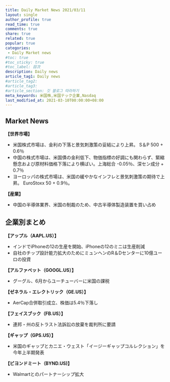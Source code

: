 ```yaml
---
title: Daily Market News 2021/03/11
layout: single
author_profile: true
read_time: true
comments: true
share: true
related: true
popular: true
categories:
 - Daily Market news
#toc: true
#toc_sticky: true
#toc_label: 目次
description: Daily news
article_tag1: Daily news
#article_tag2:
#article_tag3:
#article_section: 깃 블로그 따라하기
meta_keywords: 米国株,米国テック企業,Nasdaq
last_modified_at: 2021-03-10T00:00:00+08:00
---
```


## Market News

 **【世界市場】**　<br>
 - 米国株式市場は、金利の下落と景気刺激策の妥結により上昇。 S＆P 500 + 0.6％
 - 中国の株式市場は、米国債の金利低下、物価指標の好調にも関わらず、緊縮懸念および原材料価格下落により横ばい。上海総合 -0.05％、深セン成分 + 0.7％
 - ヨーロッパの株式市場は、米国の緩やかなインフレと景気刺激策の期待で上昇。 EuroStoxx 50 + 0.9％。

 **【産業】**　<br>
 - 中国の半導体業界、米国の制裁のため、中古半導体製造装置を買い占め

## 企業別まとめ

**【アップル（AAPL.US）】**　<br>
- インドでiPhoneの12の生産を開始、iPhoneの12のミニは生産削減
- 自社のチップ設計能力拡大のためにミュンヘンのR＆Dセンターに10億ユーロの投資

**【アルファベット（GOOGL.US）】** <br>
- グーグル、6月からユーチューバーに米国の課税

**【ゼネラル・エレクトリック（GE.US）】**　<br>
- AerCap合併取引成立、株価は5.4％下落し

**【フェイスブック（FB.US）】**
- 連邦・州の反トラスト法訴訟の放棄を裁判所に要請

**【ギャップ（GPS.US）】**
- 米国のギャップとカニエ・ウェスト「イージーギャップコルレクション」を今年上半期発表

**【ビヨンドミート（BYND.US)】**
- Walmartとのパートナーシップ拡大
